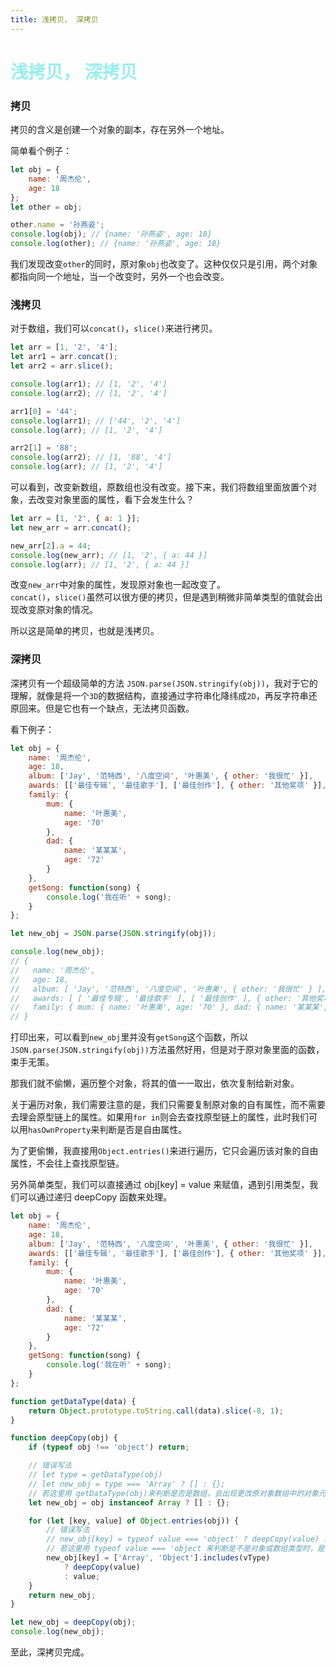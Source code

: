 ```yaml
---
title: 浅拷贝， 深拷贝
---
```


# <font color="#99EEEB">浅拷贝， 深拷贝</font>

### 拷贝

拷贝的含义是创建一个对象的副本，存在另外一个地址。

简单看个例子：

```js
let obj = {
    name: '周杰伦',
    age: 18
};
let other = obj;

other.name = '孙燕姿';
console.log(obj); // {name: '孙燕姿', age: 18}
console.log(other); // {name: '孙燕姿', age: 18}
```

我们发现改变`other`的同时，原对象`obj`也改变了。这种仅仅只是引用，两个对象都指向同一个地址，当一个改变时，另外一个也会改变。

### 浅拷贝

对于数组，我们可以`concat()`，`slice()`来进行拷贝。

```js
let arr = [1, '2', '4'];
let arr1 = arr.concat();
let arr2 = arr.slice();

console.log(arr1); // [1, '2', '4']
console.log(arr2); // [1, '2', '4']

arr1[0] = '44';
console.log(arr1); // ['44', '2', '4']
console.log(arr); // [1, '2', '4']

arr2[1] = '88';
console.log(arr2); // [1, '88', '4']
console.log(arr); // [1, '2', '4']
```

可以看到，改变新数组，原数组也没有改变。接下来，我们将数组里面放置个对象，去改变对象里面的属性，看下会发生什么？

```js
let arr = [1, '2', { a: 1 }];
let new_arr = arr.concat();

new_arr[2].a = 44;
console.log(new_arr); // [1, '2', { a: 44 }]
console.log(arr); // [1, '2', { a: 44 }]
```

改变`new_arr`中对象的属性，发现原对象也一起改变了。  
`concat()`，`slice()`虽然可以很方便的拷贝，但是遇到稍微非简单类型的值就会出现改变原对象的情况。

所以这是简单的拷贝，也就是浅拷贝。

### 深拷贝

深拷贝有一个超级简单的方法 `JSON.parse(JSON.stringify(obj))`，我对于它的理解，就像是将一个`3D`的数据结构，直接通过字符串化降纬成`2D`，再反字符串还原回来。但是它也有一个缺点，无法拷贝函数。

看下例子：

```js
let obj = {
    name: '周杰伦',
    age: 18,
    album: ['Jay', '范特西', '八度空间', '叶惠美', { other: '我很忙' }],
    awards: [['最佳专辑', '最佳歌手'], ['最佳创作'], { other: '其他奖项' }],
    family: {
        mum: {
            name: '叶惠美',
            age: '70'
        },
        dad: {
            name: '某某某',
            age: '72'
        }
    },
    getSong: function(song) {
        console.log('我在听' + song);
    }
};

let new_obj = JSON.parse(JSON.stringify(obj));

console.log(new_obj);
// {
//   name: '周杰伦',
//   age: 18,
//   album: [ 'Jay', '范特西', '八度空间', '叶惠美', { other: '我很忙' } ],
//   awards: [ [ '最佳专辑', '最佳歌手' ], [ '最佳创作' ], { other: '其他奖项' } ],
//   family: { mum: { name: '叶惠美', age: '70' }, dad: { name: '某某某', age: '72' } }
// }
```

打印出来，可以看到`new_obj`里并没有`getSong`这个函数，所以`JSON.parse(JSON.stringify(obj))`方法虽然好用，但是对于原对象里面的函数，束手无策。

那我们就不偷懒，遍历整个对象，将其的值一一取出，依次复制给新对象。

关于遍历对象，我们需要注意的是，我们只需要复制原对象的自有属性，而不需要去理会原型链上的属性。如果用`for in`则会去查找原型链上的属性，此时我们可以用`hasOwnProperty`来判断是否是自由属性。

为了更偷懒，我直接用`Object.entries()`来进行遍历，它只会遍历该对象的自由属性，不会往上查找原型链。

另外简单类型，我们可以直接通过 obj[key] = value 来赋值，遇到引用类型，我们可以通过递归 deepCopy 函数来处理。

```js
let obj = {
    name: '周杰伦',
    age: 18,
    album: ['Jay', '范特西', '八度空间', '叶惠美', { other: '我很忙' }],
    awards: [['最佳专辑', '最佳歌手'], ['最佳创作'], { other: '其他奖项' }],
    family: {
        mum: {
            name: '叶惠美',
            age: '70'
        },
        dad: {
            name: '某某某',
            age: '72'
        }
    },
    getSong: function(song) {
        console.log('我在听' + song);
    }
};

function getDataType(data) {
    return Object.prototype.toString.call(data).slice(-8, 1);
}

function deepCopy(obj) {
    if (typeof obj !== 'object') return;

    // 错误写法
    // let type = getDataType(obj)
    // let new_obj = type === 'Array' ? [] : {};
    // 若这里用 getDataType(obj)来判断是否是数组，会出现更改原对象数组中的对象元素时，拷贝的对象中数据也变化的问题
    let new_obj = obj instanceof Array ? [] : {};

    for (let [key, value] of Object.entries(obj)) {
        // 错误写法
        // new_obj[key] = typeof value === 'object' ? deepCopy(value) : value;
        // 若这里用 typeof value === 'object 来判断是不是对象或数组类型时，是不合适的。因为遇到 new String('1')，或者 new Number(2)这种对象包装的基本类型，则会出现直接成{}的情况
        new_obj[key] = ['Array', 'Object'].includes(vType)
            ? deepCopy(value)
            : value;
    }
    return new_obj;
}

let new_obj = deepCopy(obj);
console.log(new_obj);
```

至此，深拷贝完成。

